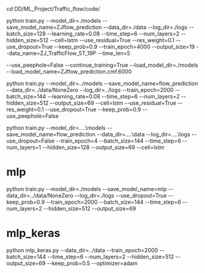 cd DD/ML_Project/Traffic_flow/code/

python train.py --model_dir=./models --save_model_name=ZJflow_prediction --data_dir=./data --log_dir=./logs --batch_size=128 --learning_rate=0.08 --time_step=6 --num_layers=2 --hidden_size=512 --cell=lstm --use_residual=True --res_weight=0.1 --use_dropout=True --keep_prob=0.9 --train_epoch=4000 --output_size=19 --data_name=ZJ_TrafficFlow_5T_19P --time_len=5

--use_peephole=False --continue_training=True --load_model_dir=./models --load_model_name=ZJflow_prediction.cmf.6000

python train.py --model_dir=../models --save_model_name=flow_prediction --data_dir=../data/NoneZero --log_dir=../logs --train_epoch=2000 --batch_size=144 --learning_rate=0.08 --time_step=6 --num_layers=2 --hidden_size=512 --output_size=69 --cell=lstm --use_residual=True --res_weight=0.1 --use_dropout=True --keep_prob=0.9 --use_peephole=False

python train.py --model_dir=..\..\models --save_model_name=flow_prediction --data_dir=..\..\data --log_dir=..\..\logs --use_dropout=False --train_epoch=4 --batch_size=144 --time_step=6 --num_layers=1 --hidden_size=128 --output_size=69 --cell=lstm

# mlp
python train.py --model_dir=./models --save_model_name=mlp --data_dir=../data/NoneZero --log_dir=./logs --use_dropout=True --keep_prob=0.9 --train_epoch=2000 --batch_size=144 --time_step=6 --num_layers=2 --hidden_size=512 --output_size=69

# mlp_keras
python mlp_keras.py --data_dir=../data --train_epoch=2000 --batch_size=144 --time_step=6 --num_layers=2 --hidden_size=512 --output_size=69 --keep_prob=0.5 --optimizer=adam
